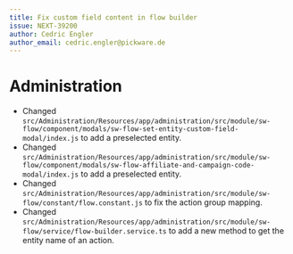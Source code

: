 ```yaml
---
title: Fix custom field content in flow builder
issue: NEXT-39200
author: Cedric Engler
author_email: cedric.engler@pickware.de
---
```


# Administration
* Changed `src/Administration/Resources/app/administration/src/module/sw-flow/component/modals/sw-flow-set-entity-custom-field-modal/index.js` to add a preselected entity.
* Changed `src/Administration/Resources/app/administration/src/module/sw-flow/component/modals/sw-flow-affiliate-and-campaign-code-modal/index.js` to add a preselected entity.
* Changed `src/Administration/Resources/app/administration/src/module/sw-flow/constant/flow.constant.js` to fix the action group mapping.
* Changed `src/Administration/Resources/app/administration/src/module/sw-flow/service/flow-builder.service.ts` to add a new method to get the entity name of an action.
